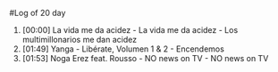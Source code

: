 #Log of 20 day

1. [00:00] La vida me da acidez - La vida me da acidez - Los multimillonarios me dan acidez
1. [01:49] Yanga - Libérate, Volumen 1 & 2 - Encendemos
1. [01:53] Noga Erez feat. Rousso - NO news on TV - NO news on TV
